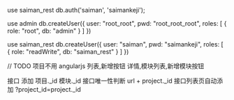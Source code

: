 use saiman_rest
db.auth('saiman', 'saimankeji');





use admin
db.createUser({
    user: "root_root",
    pwd: "root_root_root",
    roles: [
        { role: "root", db: "admin" }
    ]
})

use saiman_rest
db.createUser({
    user: "saiman",
    pwd: "saimankeji",
    roles: [
        { role: "readWrite", db: "saiman_rest" }
    ]
})



// TODO
项目不用 angularjs
列表,新增按钮
详情,模块列表,新增模块按钮

接口 添加 项目._id 模块._id
接口唯一性判断  url + project._id
接口列表页自动添加 ?project_id=project._id


